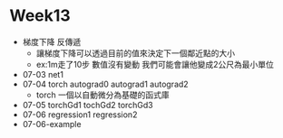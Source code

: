 # Week13
* 梯度下降 反傳遞 
   * 讓梯度下降可以透過目前的值來決定下一個鄰近點的大小
   * ex:1m走了10步 數值沒有變動 我們可能會讓他變成2公尺為最小單位
* 07-03 net1
* 07-04 torch autograd0 autograd1 autograd2
   * torch 一個以自動微分為基礎的函式庫
* 07-05 torchGd1 tochGd2 torchGd3
* 07-06 regression1 regression2
* 07-06-example 